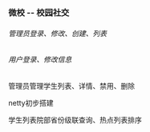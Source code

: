 ### 微校 -- 校园社交

###### 管理员登录、修改、创建、列表

###### 用户登录、修改信息

管理员管理学生列表、详情、禁用、删除

netty初步搭建

学生列表院部省份级联查询、热点列表排序
